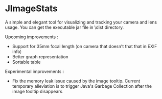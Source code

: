 # JImageStats
A simple and elegant tool for visualizing and tracking your camera and lens usage.
You can get the executable jar file in \dist directory.

Upcoming improvements :
- Support for 35mm focal length (on camera that doesn't that that in EXIF info)
- Better graph representation
- Sortable table

Experimental improvements :
- Fix the memory leak issue caused by the image tooltip. Current temporary alleviation is to trigger Java's Garbage Collection after the image tooltip disappears.